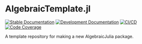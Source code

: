 # AlgebraicTemplate.jl

[![Stable Documentation](https://img.shields.io/badge/docs-stable-blue.svg)](https://AlgebraicJulia.github.io/AlgebraicTemplate.jl/stable)
[![Development Documentation](https://img.shields.io/badge/docs-dev-blue.svg)](https://AlgebraicJulia.github.io/AlgebraicTemplate.jl/dev)
[![CI/CD](https://github.com/AlgebraicJulia/AlgebraicTemplate.jl/actions/workflows/julia_ci.yml/badge.svg)](https://github.com/AlgebraicJulia/AlgebraicTemplate.jl/actions/workflows/julia_ci.yml)
[![Code Coverage](https://codecov.io/gh/AlgebraicJulia/AlgebraicTemplate.jl/branch/main/graph/badge.svg)](https://codecov.io/gh/AlgebraicJulia/AlgebraicTemplatee.jl)

A template repository for making a new AlgebraicJulia package.
